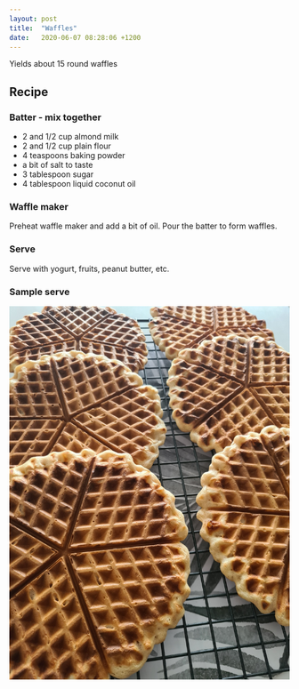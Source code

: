 ```yaml
---
layout: post
title:  "Waffles"
date:   2020-06-07 08:28:06 +1200
---
```


Yields about 15 round waffles

## Recipe

### Batter - mix together
- 2 and 1/2 cup almond milk
- 2 and 1/2 cup plain flour
- 4 teaspoons baking powder
- a bit of salt to taste
- 3 tablespoon sugar
- 4 tablespoon liquid coconut oil

### Waffle maker
Preheat waffle maker and add a bit of oil. Pour the batter to form waffles.

### Serve
Serve with yogurt, fruits, peanut butter, etc.

### Sample serve
![](/img/waffles.jpg)
